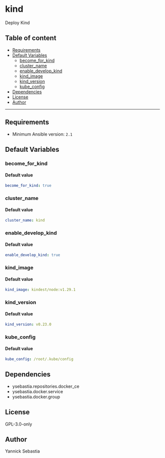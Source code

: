 # kind

Deploy Kind

## Table of content

- [Requirements](#requirements)
- [Default Variables](#default-variables)
  - [become_for_kind](#become_for_kind)
  - [cluster_name](#cluster_name)
  - [enable_develop_kind](#enable_develop_kind)
  - [kind_image](#kind_image)
  - [kind_version](#kind_version)
  - [kube_config](#kube_config)
- [Dependencies](#dependencies)
- [License](#license)
- [Author](#author)

---

## Requirements

- Minimum Ansible version: `2.1`

## Default Variables

### become_for_kind

#### Default value

```YAML
become_for_kind: true
```

### cluster_name

#### Default value

```YAML
cluster_name: kind
```

### enable_develop_kind

#### Default value

```YAML
enable_develop_kind: true
```

### kind_image

#### Default value

```YAML
kind_image: kindest/node:v1.29.1
```

### kind_version

#### Default value

```YAML
kind_version: v0.23.0
```

### kube_config

#### Default value

```YAML
kube_config: /root/.kube/config
```



## Dependencies

- ysebastia.repositories.docker_ce
- ysebastia.docker.service
- ysebastia.docker.group

## License

GPL-3.0-only

## Author

Yannick Sebastia

